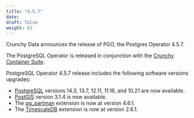 ```yaml
---
title: "4.5.7"
date:
draft: false
weight: 63
---
```


Crunchy Data announces the release of PGO, the Postgres Operator 4.5.7.

The PostgreSQL Operator is released in conjunction with the [Crunchy Container Suite](https://github.com/CrunchyData/crunchy-containers/).

PostgreSQL Operator 4.5.7 release includes the following software versions upgrades:

- [PostgreSQL](https://www.postgresql.org) versions 14.3, 13.7, 12.11, 11.16, and 10.21 are now available.
- [PostGIS](http://postgis.net/) version 3.1.4 is now available.
- The [pg_partman](https://github.com/pgpartman/pg_partman) extension is now at version 4.6.1.
- The [TimescaleDB](https://github.com/timescale/timescaledb) extension is now at version 2.6.1.
